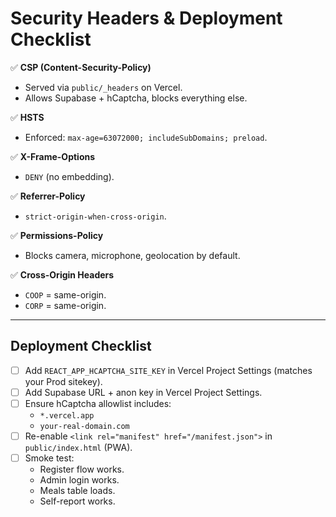 # Security Headers & Deployment Checklist

✅ **CSP (Content-Security-Policy)**  
- Served via `public/_headers` on Vercel.
- Allows Supabase + hCaptcha, blocks everything else.

✅ **HSTS**  
- Enforced: `max-age=63072000; includeSubDomains; preload`.

✅ **X-Frame-Options**  
- `DENY` (no embedding).

✅ **Referrer-Policy**  
- `strict-origin-when-cross-origin`.

✅ **Permissions-Policy**  
- Blocks camera, microphone, geolocation by default.

✅ **Cross-Origin Headers**  
- `COOP` = same-origin.  
- `CORP` = same-origin.

---

## Deployment Checklist

- [ ] Add `REACT_APP_HCAPTCHA_SITE_KEY` in Vercel Project Settings (matches your Prod sitekey).  
- [ ] Add Supabase URL + anon key in Vercel Project Settings.  
- [ ] Ensure hCaptcha allowlist includes:  
  - `*.vercel.app`  
  - `your-real-domain.com`  
- [ ] Re-enable `<link rel="manifest" href="/manifest.json">` in `public/index.html` (PWA).  
- [ ] Smoke test:  
  - Register flow works.  
  - Admin login works.  
  - Meals table loads.  
  - Self-report works.

